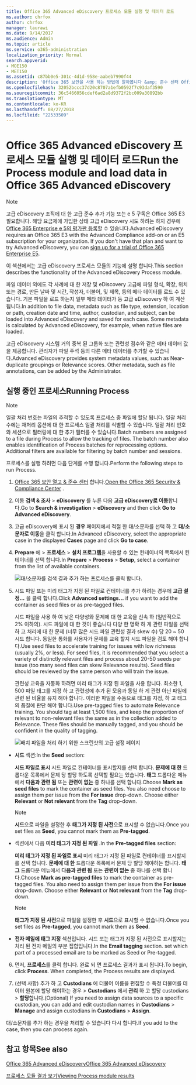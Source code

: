 ```yaml
---
title: Office 365 Advanced eDiscovery 프로세스 모듈 실행 및 데이터 로드
ms.author: chrfox
author: chrfox
manager: laurawi
ms.date: 9/14/2017
ms.audience: Admin
ms.topic: article
ms.service: o365-administration
localization_priority: Normal
search.appverid:
- MOE150
- MET150
ms.assetid: c87bb0e5-301c-4d1d-958e-aabeb7990f44
description: 'Office 365 보안을 사용 하는 방법에 알아봅니다 &amp; 준수 센터 Office 365 고급 eDiscovery를 액세스 하는 경우에 대 한 프로세스 모듈을 실행 합니다.  '
ms.openlocfilehash: 32052bccc37d20c8707a1efb0592f7c93daf3590
ms.sourcegitcommit: 36c5466056cdef6ad2a8d9372f2bc009a30892bb
ms.translationtype: MT
ms.contentlocale: ko-KR
ms.lasthandoff: 08/27/2018
ms.locfileid: "22533509"
---
```

# <a name="run-the-process-module-and-load-data-in-office-365-advanced-ediscovery"></a><span data-ttu-id="7018a-103">Office 365 Advanced eDiscovery 프로세스 모듈 실행 및 데이터 로드</span><span class="sxs-lookup"><span data-stu-id="7018a-103">Run the Process module and load data in Office 365 Advanced eDiscovery</span></span>

> [!NOTE]
> <span data-ttu-id="7018a-p101">고급 eDiscovery 조직에 대 한 고급 준수 추가 기능 또는 e 5 구독은 Office 365 E3 필요합니다. 해당 요금제에 가입한 상태 고급 eDiscovery 시도 하려는 하지 경우에 [Office 365 Enterprise e 5의 평가판 등록](https://go.microsoft.com/fwlink/p/?LinkID=698279)할 수 있습니다.</span><span class="sxs-lookup"><span data-stu-id="7018a-p101">Advanced eDiscovery requires an Office 365 E3 with the Advanced Compliance add-on or an E5 subscription for your organization. If you don't have that plan and want to try Advanced eDiscovery, you can [sign up for a trial of Office 365 Enterprise E5](https://go.microsoft.com/fwlink/p/?LinkID=698279).</span></span> 
  
<span data-ttu-id="7018a-106">이 섹션에서는 고급 eDiscovery 프로세스 모듈의 기능에 설명 합니다.</span><span class="sxs-lookup"><span data-stu-id="7018a-106">This section describes the functionality of the Advanced eDiscovery Process module.</span></span> 
  
<span data-ttu-id="7018a-p102">파일 데이터 외에도 각 사례에 대 한 저장 및 eDiscovery 고급에 파일 형식, 확장, 위치 또는 경로, 만든 날짜 및 시간, 작성자, 더불어, 및 제목, 등의 메타 데이터를 로드 수 있습니다. 기본 파일을 로드 하는지 일부 메타 데이터가 등 고급 eDiscovery 하 여 계산 됩니다.</span><span class="sxs-lookup"><span data-stu-id="7018a-p102">In addition to file data, metadata such as file type, extension, location or path, creation date and time, author, custodian, and subject, can be loaded into Advanced eDiscovery and saved for each case. Some metadata is calculated by Advanced eDiscovery, for example, when native files are loaded.</span></span> 
  
<span data-ttu-id="7018a-p103">고급 eDiscovery 시스템 거의 중복 된 그룹화 또는 관련성 점수와 같은 메타 데이터 값을 제공합니다. 관리자가 파일 주석 등의 다른 메타 데이터를 추가할 수 있습니다.</span><span class="sxs-lookup"><span data-stu-id="7018a-p103">Advanced eDiscovery provides system metadata values, such as Near-duplicate groupings or Relevance scores. Other metadata, such as file annotations, can be added by the Administrator.</span></span> 
  
## <a name="running-process"></a><span data-ttu-id="7018a-111">실행 중인 프로세스</span><span class="sxs-lookup"><span data-stu-id="7018a-111">Running Process</span></span>

> [!NOTE]
> <span data-ttu-id="7018a-p104">일괄 처리 번호는 파일의 추적할 수 있도록 프로세스 중 파일에 할당 됩니다. 일괄 처리 수에는 재처리 옵션에 대 한 프로세스 일괄 처리를 식별할 수 있습니다. 일괄 처리 번호와 세션으로 필터링에 대 한 추가 필터를 수 있습니다.</span><span class="sxs-lookup"><span data-stu-id="7018a-p104">Batch numbers are assigned to a file during Process to allow the tracking of files. The batch number also enables identification of Process batches for reprocessing options. Additional filters are available for filtering by batch number and sessions.</span></span> 
  
<span data-ttu-id="7018a-115">프로세스를 실행 하려면 다음 단계를 수행 합니다.</span><span class="sxs-lookup"><span data-stu-id="7018a-115">Perform the following steps to run Process.</span></span>
  
1. <span data-ttu-id="7018a-116">[Office 365 보안 열고 &amp; 준수 센터](go-to-the-securitycompliance-center.md) 합니다.</span><span class="sxs-lookup"><span data-stu-id="7018a-116">[Open the Office 365 Security &amp; Compliance Center](go-to-the-securitycompliance-center.md) .</span></span> 
    
2. <span data-ttu-id="7018a-117">이동 **검색 &amp; 조사** \> **eDiscovery** 를 누른 다음 **고급 eDiscovery로 이동**합니다.</span><span class="sxs-lookup"><span data-stu-id="7018a-117">Go to **Search &amp; investigation** \> **eDiscovery** and then click **Go to Advanced eDiscovery**.</span></span>
    
3. <span data-ttu-id="7018a-118">고급 eDiscovery에 표시 된 **경우** 페이지에서 적절 한 대/소문자를 선택 하 고 **대/소문자로 이동**을 클릭 합니다.</span><span class="sxs-lookup"><span data-stu-id="7018a-118">In Advanced eDiscovery, select the appropriate case in the displayed **Cases** page and click **Go to case**.</span></span>
    
4. <span data-ttu-id="7018a-119">**Prepare** 에 \> **프로세스** \> **설치 프로그램**을 사용할 수 있는 컨테이너의 목록에서 컨테이너를 선택 합니다.</span><span class="sxs-lookup"><span data-stu-id="7018a-119">In **Prepare** \> **Process** \> **Setup**, select a container from the list of available containers.</span></span>
    
    ![대/소문자를 검색 결과 추가 하는 프로세스를 클릭 합니다.](media/50bdc55c-d378-4881-b302-31ef785fa359.png)
  
5. <span data-ttu-id="7018a-121">시드 파일 또는 미리 태그가 지정 된 파일로 컨테이너를 추가 하려는 경우에 **고급 설정...** 을 클릭 합니다.</span><span class="sxs-lookup"><span data-stu-id="7018a-121">Click **Advanced settings...** if you want to add the container as seed files or as pre-tagged files.</span></span> 
    
    <span data-ttu-id="7018a-p105">시드 파일을 사용 하 여 낮은 다양성와 문제에 대 한 교육을 신속 하 (일반적으로 2% 이하의). 시드 파일에 대 한 것이 좋습니다 다양 한 명확 하 게 관련 파일을 선택 하 고 처리에 대 한 문제 (너무 많은 시드 파일 관련성 결과 skew 수) 당 20 ~ 50 시드 합니다. 동일한 통화를 사용자가 문제를 교육 할지 시드 파일을 검토 해야 합니다.</span><span class="sxs-lookup"><span data-stu-id="7018a-p105">Use seed files to accelerate training for issues with low richness (usually 2%, or less). For seed files, it is recommended that you select a variety of distinctly relevant files and process about 20-50 seeds per issue (too many seed files can skew Relevance results). Seed files should be reviewed by the same person who will train the issue.</span></span>
    
    <span data-ttu-id="7018a-p106">관련성 교육을 자동화 하려면 미리 태그가 지정 된 파일을 사용 합니다. 최소한 1, 500 파일 태그를 지정 하 고 관련성에 추가 된 모음과 동일 하 게 관련 아닌 파일에 관련 된 비율을 유지 해야 합니다. 이러한 파일을 수동으로 태그를 지정, 하 고 태그의 품질에 판단 해야 합니다.</span><span class="sxs-lookup"><span data-stu-id="7018a-p106">Use pre-tagged files to automate Relevance training. You should tag at least 1,500 files, and keep the proportion of relevant to non-relevant files the same as in the collection added to Relevance. These files should be manually tagged, and you should be confident in the quality of tagging.</span></span>
    
    ![배치 파일을 처리 하기 위한 스크린샷의 고급 설정 페이지](media/3c25cb78-4484-41e5-bd34-3753c7ab6cf2.jpg)
  
  - <span data-ttu-id="7018a-129">**시드** 섹션:</span><span class="sxs-lookup"><span data-stu-id="7018a-129">In the **Seed** section:</span></span> 
    
    <span data-ttu-id="7018a-p107">**시드 파일로 표시** 시드 파일로 컨테이너를 표시할지를 선택 합니다. **문제에 대 한** 드롭다운 목록에서 문제 당 할당 하도록 선택할 필요는 있습니다. **태그** 드롭다운 메뉴에서 **다음과 관련 됨** 또는 **관련이 없는** 중 하나를 선택 합니다.</span><span class="sxs-lookup"><span data-stu-id="7018a-p107">Choose **Mark as seed files** to mark the container as seed files. You also need choose to assign them per issue from the **For issue** drop-down. Choose either **Relevant** or **Not relevant** from the **Tag** drop-down.</span></span> 
    
    > [!NOTE]
    > <span data-ttu-id="7018a-133">**시드**으로 파일을 설정한 후 **태그가 지정 된 사전**으로 표시할 수 없습니다.</span><span class="sxs-lookup"><span data-stu-id="7018a-133">Once you set files as **Seed**, you cannot mark them as **Pre-tagged**.</span></span> 
  
  - <span data-ttu-id="7018a-134">섹션에서 다음 **미리 태그가 지정 된 파일** .</span><span class="sxs-lookup"><span data-stu-id="7018a-134">In the **Pre-tagged files** section:</span></span> 
    
    <span data-ttu-id="7018a-p108">**미리 태그가 지정 된 파일로 표시** 미리 태그가 지정 된 파일로 컨테이너를 표시할지를 선택 합니다. **문제에 대 한** 드롭다운 목록에서 문제 당 할당 해야하는 합니다. **태그** 드롭다운 메뉴에서 **다음과 관련 됨** 또는 **관련이 없는** 중 하나를 선택 합니다.</span><span class="sxs-lookup"><span data-stu-id="7018a-p108">Choose **Mark as pre-tagged files** to mark the container as pre-tagged files. You also need to assign them per issue from the **For issue** drop-down. Choose either **Relevant** or **Not relevant** from the **Tag** drop-down.</span></span> 
    
    > [!NOTE]
    > <span data-ttu-id="7018a-138">**태그가 지정 된 사전**으로 파일을 설정한 후 **시드**으로 표시할 수 없습니다.</span><span class="sxs-lookup"><span data-stu-id="7018a-138">Once you set files as **Pre-tagged**, you cannot mark them as **Seed**.</span></span> 
  
  - <span data-ttu-id="7018a-p109">**전자 메일에 태그 지정** 섹션입니다. 시드 또는 태그가 지정 된 사전으로 표시할지는 처리 된 전자 메일의 부분 집합입니다.</span><span class="sxs-lookup"><span data-stu-id="7018a-p109">In the **Email tagging** section. set which part of a processed email are to be marked as Seed or Pre-tagged.</span></span> 
    
6. <span data-ttu-id="7018a-p110">먼저, **프로세스**를 클릭 합니다. 완료 되 면 프로세스 결과가 표시 됩니다.</span><span class="sxs-lookup"><span data-stu-id="7018a-p110">To begin, click **Process**. When completed, the Process results are displayed.</span></span>
    
7. <span data-ttu-id="7018a-143">(선택 사항) 추가 하 고 **Custodians** 에 더불어 이름을 편집할 수 특정 더불어를 데이터 원본에 할당 해야하는 경우 \> **Custodians** 에서 **관리** 하 고 할당 custodians \> **할당**합니다.</span><span class="sxs-lookup"><span data-stu-id="7018a-143">(Optional) If you need to assign data sources to a specific custodian, you can add and edit custodian names in **Custodians** \> **Manage** and assign custodians in **Custodians** \> **Assign**.</span></span> 
    
<span data-ttu-id="7018a-144">대/소문자를 추가 하는 경우을 처리할 수 있습니다 다시 합니다.</span><span class="sxs-lookup"><span data-stu-id="7018a-144">If you add to the case, then you can process again.</span></span>
  
## <a name="see-also"></a><span data-ttu-id="7018a-145">참고 항목</span><span class="sxs-lookup"><span data-stu-id="7018a-145">See also</span></span>

[<span data-ttu-id="7018a-146">Office 365 Advanced eDiscovery</span><span class="sxs-lookup"><span data-stu-id="7018a-146">Office 365 Advanced eDiscovery</span></span>](office-365-advanced-ediscovery.md)
  
[<span data-ttu-id="7018a-147">프로세스 모듈 결과 보기</span><span class="sxs-lookup"><span data-stu-id="7018a-147">Viewing Process module results</span></span>](view-process-module-results-in-advanced-ediscovery.md)

